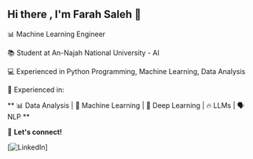 ## Hi there , I'm Farah Saleh 👋

📊 Machine Learning Engineer 

📚 Student at An-Najah National University - AI

💻 Experienced in Python Programming, Machine Learning, Data Analysis 

🔹 Experienced in:

** 📊 Data Analysis | 🤖 Machine Learning | 🧠 Deep Learning | 🔥 LLMs | 🗣️ NLP **

💬 **Let's connect!**

[![LinkedIn](www.linkedin.com/in/farah-m-saleh)]

